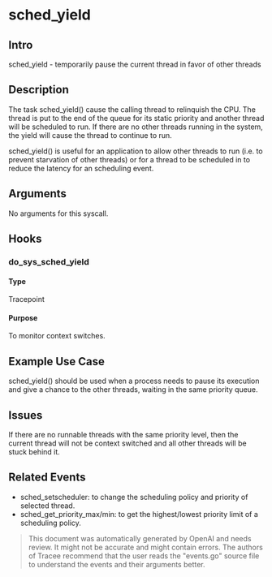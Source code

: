 
# sched_yield

## Intro
sched_yield - temporarily pause the current thread in favor of other threads

## Description
The task sched_yield() cause the calling thread to relinquish the CPU. The thread is put to the end of the queue for its static priority and another thread will be scheduled to run. If there are no other threads running in the system, the yield will cause the thread to continue to run.

sched_yield() is useful for an application to allow other threads to run (i.e. to prevent starvation of other threads) or for a thread to be scheduled in to reduce the latency for an scheduling event.

## Arguments
No arguments for this syscall.

## Hooks
### do_sys_sched_yield
#### Type
Tracepoint
#### Purpose
To monitor context switches.

## Example Use Case
sched_yield() should be used when a process needs to pause its execution and give a chance to the other threads, waiting in the same priority queue.

## Issues
If there are no runnable threads with the same priority level, then the current thread will not be context switched and all other threads will be stuck behind it.

## Related Events
* sched_setscheduler: to change the scheduling policy and priority of selected thread.
* sched_get_priority_max/min: to get the highest/lowest priority limit of a scheduling policy.

> This document was automatically generated by OpenAI and needs review. It might
> not be accurate and might contain errors. The authors of Tracee recommend that
> the user reads the "events.go" source file to understand the events and their
> arguments better.
